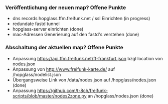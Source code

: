### Veröffentlichung der neuen map? Offene Punkte

- dns records hopglass.ffm.freifunk.net / ssl Einrichten (in progress)
- redundate fastd tunnel
- hopglass-server einrichten (done)
- mac-Adressen Generierung auf den fastd's verstehen (done)

### Abschaltung der aktuellen map? Offene Punkte

- Anpassung https://api.ffm.freifunk.net/ff-frankfurt.json bzgl location von nodes.json
- Anpassung von http://www.freifunk-karte.de/ auf /hopglass/nodelist.json
- Übergangsweise Link von /data/nodes.json auf /hopglass/nodes.json (done)
- Anpassung https://github.com/t-8ch/freifunk-scripts/blob/master/nodes2zone.py an /hopglass/nodes.json (done)
